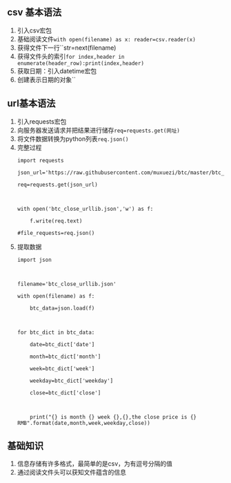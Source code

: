 ## csv 基本语法 
1. 引入csv宏包
2. 基础阅读文件`with open(filename) as x: reader=csv.reader(x)`
3. 获得文件下一行``str=next(filename)
4. 获得文件头的索引`for index,header in enumerate(header_row):print(index,header)`
5. 获取日期：引入datetime宏包
6. 创建表示日期的对象``

## url基本语法
1. 引入requests宏包
2. 向服务器发送请求并把结果进行储存`req=requests.get(网址)`
3. 将文件数据转换为python列表`req.json()`
4. 完整过程
	~~~
	import requests
	
	json_url='https://raw.githubusercontent.com/muxuezi/btc/master/btc_close_2017.json'
	
	req=requests.get(json_url)
	
	  
	
	with open('btc_close_urllib.json','w') as f:
	
	    f.write(req.text)
	
	#file_requests=req.json()
	~~~
5. 提取数据
	~~~
	import json
	
	  
	
	filename='btc_close_urllib.json'
	
	with open(filename) as f:
	
	    btc_data=json.load(f)
	
	  
	
	for btc_dict in btc_data:
	
	    date=btc_dict['date']
	
	    month=btc_dict['month']
	
	    week=btc_dict['week']
	
	    weekday=btc_dict['weekday']
	
	    close=btc_dict['close']
	
	  
	
	    print("{} is month {} week {},{},the close price is {} RMB".format(date,month,week,weekday,close))
	~~~
## 基础知识
1. 信息存储有许多格式，最简单的是csv，为有逗号分隔的值
2. 通过阅读文件头可以获知文件蕴含的信息